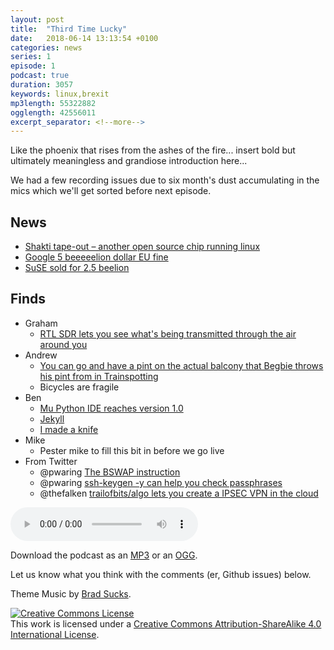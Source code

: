 ```yaml
---
layout: post
title:  "Third Time Lucky"
date:   2018-06-14 13:13:54 +0100
categories: news
series: 1
episode: 1
podcast: true
duration: 3057
keywords: linux,brexit
mp3length: 55322882
ogglength: 42556011
excerpt_separator: <!--more-->
---
```

Like the phoenix that rises from the ashes of the fire... insert bold but ultimately meaningless and grandiose introduction here...
<!--more-->

We had a few recording issues due to six month's dust accumulating in the mics which we'll get sorted before next episode.

## News
* [Shakti tape-out – another open source chip running linux](http://www.geekdave.in/2018/07/indias-first-risc-v-is-here-linux-boots.html)
* [Google 5 beeeeelion dollar EU fine](https://www.bbc.co.uk/news/technology-44858238)
* [SuSE sold for 2.5 beelion](https://thehackernews.com/2018/07/suse-linux-acquired.html)

## Finds
* Graham
  * [RTL SDR lets you see what's being transmitted through the air around you](https://www.rtl-sdr.com)
* Andrew 
  * [You can go and have a pint on the actual balcony that Begbie throws his pint from in Trainspotting](http://www.kelbournesaint.com/) 
  * Bicycles are fragile 
* Ben
  * [Mu Python IDE reaches version 1.0](https://codewith.mu/)
  * [Jekyll](https://jekyllrb.com/)
  * [I made a knife](https://hackspace.raspberrypi.org/features/a-two-hour-knife)
* Mike
  * Pester mike to fill this bit in before we go live
* From Twitter
  * @pwaring [The BSWAP instruction](https://c9x.me/x86/html/file_module_x86_id_21.html)
  * @pwaring [ssh-keygen -y can help you check passphrases](https://linux.die.net/man/1/ssh-keygen)
  * @thefalken [trailofbits/algo lets you create a IPSEC VPN in the cloud](https://github.com/trailofbits/algo)

<audio controls>
  <source src="http://bugreport.co.uk/assets/bugreport_s1e1.ogg" type="audio/ogg">
  <source src="http://bugreport.co.uk/assets/bugreport_s1e1.mp3" type="audio/mpeg">
</audio>

Download the podcast as an [MP3](http://bugreport.co.uk/assets/bugreport_s1e1.mp3) or an [OGG](http://bugreport.co.uk/assets/bugreport_s1e1.ogg).

Let us know what you think with the comments (er, Github issues) below.

Theme Music by [Brad Sucks](http://www.bradsucks.net/).

<a rel="license" href="http://creativecommons.org/licenses/by-sa/4.0/"><img alt="Creative Commons License" style="border-width:0" src="https://i.creativecommons.org/l/by-sa/4.0/88x31.png" /></a><br />This work is licensed under a <a rel="license"  href="http://creativecommons.org/licenses/by-sa/4.0/">Creative Commons Attribution-ShareAlike 4.0 International License</a>.
